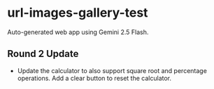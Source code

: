 # url-images-gallery-test

Auto-generated web app using Gemini 2.5 Flash.


## Round 2 Update
- Update the calculator to also support square root and percentage operations. Add a clear button to reset the calculator.
